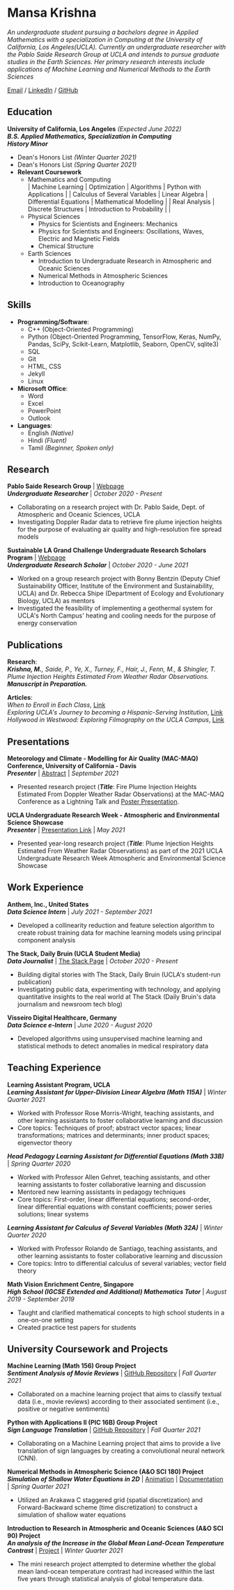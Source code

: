 # Mansa Krishna

_An undergraduate student pursuing a bachelors degree in Applied Mathematics with a specialization in Computing at the University of California, Los Angeles(UCLA).  Currently an undergraduate researcher with the Pablo Saide Research Group at UCLA and intends to pursue graduate studies in the Earth Sciences. Her primary research interests include applications of Machine Learning and Numerical Methods to the Earth Sciences_

[Email](mailto:mansakrishna23@gmail.com) / [LinkedIn](https://www.linkedin.com/in/mansa-krishna-96682419b) / [GitHub](https://github.com/mansakrishna23)

## Education

**University of California, Los Angeles** _(Expected June 2022)_ <br>
_**B.S. Applied Mathematics, Specialization in Computing**_ <br>
_**History Minor**_
- Dean's Honors List _(Winter Quarter 2021)_
- Dean's Honors List _(Spring Quarter 2021)_
- **Relevant Coursework**
  - Mathematics and Computing <br>
  | Machine Learning              | Optimization        | Algorithms                  | Python with Applications | 
  | Calculus of Several Variables | Linear Algebra      | Differential Equations      | Mathematical Modelling   |
  | Real Analysis                 | Discrete Structures | Introduction to Probability |                          |
  - Physical Sciences
    - Physics for Scientists and Engineers: Mechanics
    - Physics for Scientists and Engineers: Oscillations, Waves, Electric and Magnetic Fields
    - Chemical Structure
  - Earth Sciences
    - Introduction to Undergraduate Research in Atmospheric and Oceanic Sciences
    - Numerical Methods in Atmospheric Sciences
    - Introduction to Oceanography

## Skills
- **Programming/Software**: 
  - C++ (Object-Oriented Programming)
  - Python (Object-Oriented Programming, TensorFlow, Keras, NumPy, Pandas, SciPy, Scikit-Learn, Matplotlib, Seaborn, OpenCV, sqlite3)
  - SQL
  - Git
  - HTML, CSS
  - Jekyll
  - Linux
- **Microsoft Office**:
  - Word
  - Excel
  - PowerPoint
  - Outlook
- **Languages**:
  - English _(Native)_
  - Hindi _(Fluent)_
  - Tamil _(Beginner, Spoken only)_

## Research
**Pablo Saide Research Group** | [Webpage](https://dept.atmos.ucla.edu/saide/home) <br>
**_Undergraduate Researcher_** | _October 2020 - Present_ <br>
- Collaborating on a research project with Dr. Pablo Saide, Dept. of Atmospheric and Oceanic Sciences, UCLA
- Investigating Doppler Radar data to retrieve fire plume injection heights for the purpose of evaluating air quality and high-resolution fire spread models

**Sustainable LA Grand Challenge Undergraduate Research Scholars Program** | [Webpage](https://grandchallenges.ucla.edu/sustainable-la/) <br>
_**Undergraduate Research Scholar**_ | _October 2020 - June 2021_ <br>
- Worked on a group research project with Bonny Bentzin (Deputy Chief Sustainability Officer, Institute of the Environment and Sustainability, UCLA) and Dr. Rebecca Shipe (Department of Ecology and Evolutionary Biology, UCLA) as mentors
- Investigated the feasibility of implementing a geothermal system for UCLA's North Campus' heating and cooling needs for the purpose of energy conservation

## Publications
**Research**:<br>
_**Krishna, M.**, Saide, P., Ye, X., Turney, F., Hair, J., Fenn, M., & Shingler, T. Plume Injection Heights Estimated From Weather Radar Observations. **Manuscript in Preparation.**_

**Articles**:<br>
_When to Enroll in Each Class_, [Link](https://stack.dailybruin.com/2021/02/05/class-fill-ups-2/) <br>
_Exploring UCLA's Journey to becoming a Hispanic-Serving Institution_, [Link](https://stack.dailybruin.com/2021/05/11/studentdemographic-hsis/) <br>
_Hollywood in Westwood: Exploring Filmography on the UCLA Campus_, [Link](https://stack.dailybruin.com/2021/06/09/uclafilming-locations/)

## Presentations
**Meteorology and Climate - Modelling for Air Quality (MAC-MAQ) Conference, University of California - Davis**<br>
_**Presenter**_ | [Abstract](https://macmaq.aqrc.ucdavis.edu/2021-program-content#Mansa_Krishna) | _September 2021_<br>
- Presented research project (**_Title_**: Fire Plume Injection Heights Estimated From Doppler Weather Radar Observations) at the MAC-MAQ Conference as a Lightning Talk and [Poster Presentation](https://drive.google.com/file/d/1LP33CvY-9QxeG6uVAMulJmDngSBbXS1L/view?usp=sharing).

**UCLA Undergraduate Research Week - Atmospheric and Environmental Science Showcase**<br>
_**Presenter**_ | [Presentation Link](https://www.youtube.com/watch?v=ZgUGZrOEU7E) | _May 2021_ <br>
- Presented year-long research project (**_Title_**: Plume Injection Heights Estimated From Weather Radar Observations) as part of the 2021 UCLA Undergraduate Research Week Atmospheric and Environmental Science Showcase

## Work Experience
**Anthem, Inc., United States**<br>
_**Data Science Intern**_ | _July 2021 - September 2021_ <br>
- Developed a collinearity reduction and feature selection algorithm to create robust training data for machine learning models using principal component analysis

**The Stack, Daily Bruin (UCLA Student Media)**<br>
**_Data Journalist_** | [The Stack Page](https://stack.dailybruin.com/) | _October 2020 - Present_ <br>
- Building digital stories with The Stack, Daily Bruin (UCLA's student-run publication)
- Investigating public data, experimenting with technology, and applying quantitative insights to the real world at The Stack (Daily Bruin's data journalism and newsroom tech blog)

**Visseiro Digital Healthcare, Germany**<br>
**_Data Science e-Intern_** | _June 2020 - August 2020_ <br>
- Developed algorithms using unsupervised machine learning and statistical methods to detect anomalies in medical respiratory data

## Teaching Experience
**Learning Assistant Program, UCLA**<br>
**_Learning Assistant for Upper-Division Linear Algebra (Math 115A)_** | _Winter Quarter 2021_ <br>
- Worked with Professor Rose Morris-Wright, teaching assistants, and other learning assistants to foster collaborative learning and discussion
- Core topics: Techniques of proof; abstract vector spaces; linear transformations; matrices and determinants; inner product spaces; eigenvector theory

**_Head Pedagogy Learning Assistant for Differential Equations (Math 33B)_** | _Spring Quarter 2020_ <br>
- Worked with Professor Allen Gehret, teaching assistants, and other learning assistants to foster collaborative learning and discussion
- Mentored new learning assistants in pedagogy techniques
- Core topics: First-order, linear differential equations; second-order, linear differential equations with constant coefficients; power series solutions; linear systems

**_Learning Assistant for Calculus of Several Variables (Math 32A)_** | _Winter Quarter 2020_ <br>
- Worked with Professor Rolando de Santiago, teaching assistants, and other learning assistants to foster collaborative learning and discussion
- Core topics: Intro to differential calculus of several variables; vector field theory

**Math Vision Enrichment Centre, Singapore**<br>
**_High School (IGCSE Extended and Additional) Mathematics Tutor_** | _August 2019 - September 2019_<br>
- Taught and clarified mathematical concepts to high school students in a one-on-one setting 
- Created practice test papers for students

## University Coursework and Projects
**Machine Learning (Math 156) Group Project**<br>
**_Sentiment Analysis of Movie Reviews_** | [GitHub Repository](https://github.com/mansakrishna23/Sentiment-Analysis-Movie-Recommendations) | _Fall Quarter 2021_ <br>
- Collaborated on a machine learning project that aims to classify textual data (i.e., movie reviews) according to their associated sentiment (i.e., positive or negative sentiments)

**Python with Applications II (PIC 16B) Group Project**<br> 
**_Sign Language Translation_** | [GitHub Repository](https://github.com/pfflanders/Sign-Language-Translation) | _Fall Quarter 2021_ <br>
- Collaborating on a Machine Learning project that aims to provide a live translation of sign languages by creating a convolutional neural network (CNN).

**Numerical Methods in Atmospheric Science (A&O SCI 180) Project**<br>
**_Simulation of Shallow Water Equations in 2D_** | [Animation](https://drive.google.com/file/d/1mOhYPZfRITfdnCt9LzPdC-n1_TyjI52L/view?usp=sharing) | [Documentation](https://drive.google.com/file/d/1ccMgPQmCuT5gbkumC8jCoWViwEYuu-qg/view?usp=sharing) |  _Spring Quarter 2021_ <br>
- Utilized an Arakawa C staggered grid (spatial discretization) and Forward-Backward scheme (time discretization) to construct a simulation of shallow water equations

**Introduction to Research in Atmospheric and Oceanic Sciences (A&O SCI 90) Project** <br>
**_An analysis of the Increase in the Global Mean Land-Ocean Temperature Contrast_** | [Project](https://drive.google.com/file/d/1MO9dGPT12zzM5KPEk6LlZSMF0C9-_VJw/view?usp=sharing) | _Winter Quarter 2021_ <br>
- The mini research project attempted to determine whether the global mean land-ocean temperature contrast had increased within the last five years through statistical analysis of global temperature data.
